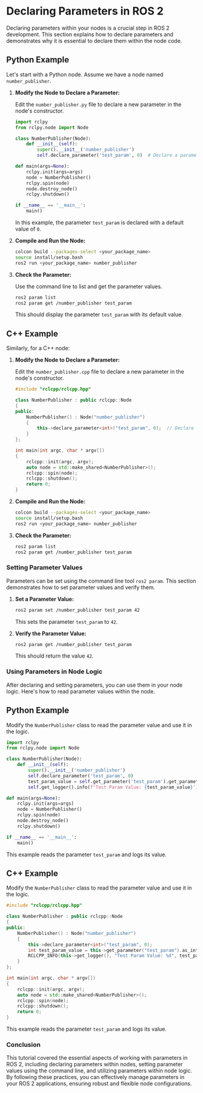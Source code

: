 # Declaring Parameters in ROS 2

Declaring parameters within your nodes is a crucial step in ROS 2 development. This section explains how to declare parameters and demonstrates why it is essential to declare them within the node code.

## Python Example

Let's start with a Python node. Assume we have a node named `number_publisher`.

1. **Modify the Node to Declare a Parameter:**

   Edit the `number_publisher.py` file to declare a new parameter in the node's constructor.

   ```python
   import rclpy
   from rclpy.node import Node

   class NumberPublisher(Node):
       def __init__(self):
           super().__init__('number_publisher')
           self.declare_parameter('test_param', 0)  # Declare a parameter named 'test_param'

   def main(args=None):
       rclpy.init(args=args)
       node = NumberPublisher()
       rclpy.spin(node)
       node.destroy_node()
       rclpy.shutdown()

   if __name__ == '__main__':
       main()
   ```

   In this example, the parameter `test_param` is declared with a default value of `0`.

2. **Compile and Run the Node:**

   ```sh
   colcon build --packages-select <your_package_name>
   source install/setup.bash
   ros2 run <your_package_name> number_publisher
   ```

3. **Check the Parameter:**

   Use the command line to list and get the parameter values.

   ```sh
   ros2 param list
   ros2 param get /number_publisher test_param
   ```

   This should display the parameter `test_param` with its default value.

## C++ Example

Similarly, for a C++ node:

1. **Modify the Node to Declare a Parameter:**

   Edit the `number_publisher.cpp` file to declare a new parameter in the node's constructor.

   ```cpp
   #include "rclcpp/rclcpp.hpp"

   class NumberPublisher : public rclcpp::Node
   {
   public:
       NumberPublisher() : Node("number_publisher")
       {
           this->declare_parameter<int>("test_param", 0);  // Declare a parameter named 'test_param'
       }
   };

   int main(int argc, char * argv[])
   {
       rclcpp::init(argc, argv);
       auto node = std::make_shared<NumberPublisher>();
       rclcpp::spin(node);
       rclcpp::shutdown();
       return 0;
   }
   ```

2. **Compile and Run the Node:**

   ```sh
   colcon build --packages-select <your_package_name>
   source install/setup.bash
   ros2 run <your_package_name> number_publisher
   ```

3. **Check the Parameter:**

   ```sh
   ros2 param list
   ros2 param get /number_publisher test_param
   ```

### Setting Parameter Values

Parameters can be set using the command line tool `ros2 param`. This section demonstrates how to set parameter values and verify them.

1. **Set a Parameter Value:**

   ```sh
   ros2 param set /number_publisher test_param 42
   ```

   This sets the parameter `test_param` to `42`.

2. **Verify the Parameter Value:**

   ```sh
   ros2 param get /number_publisher test_param
   ```

   This should return the value `42`.

### Using Parameters in Node Logic

After declaring and setting parameters, you can use them in your node logic. Here's how to read parameter values within the node.

## Python Example

Modify the `NumberPublisher` class to read the parameter value and use it in the logic.

```python
import rclpy
from rclpy.node import Node

class NumberPublisher(Node):
    def __init__(self):
        super().__init__('number_publisher')
        self.declare_parameter('test_param', 0)
        test_param_value = self.get_parameter('test_param').get_parameter_value().integer_value
        self.get_logger().info(f'Test Param Value: {test_param_value}')

def main(args=None):
    rclpy.init(args=args)
    node = NumberPublisher()
    rclpy.spin(node)
    node.destroy_node()
    rclpy.shutdown()

if __name__ == '__main__':
    main()
```

This example reads the parameter `test_param` and logs its value.

## C++ Example

Modify the `NumberPublisher` class to read the parameter value and use it in the logic.

```cpp
#include "rclcpp/rclcpp.hpp"

class NumberPublisher : public rclcpp::Node
{
public:
    NumberPublisher() : Node("number_publisher")
    {
        this->declare_parameter<int>("test_param", 0);
        int test_param_value = this->get_parameter("test_param").as_int();
        RCLCPP_INFO(this->get_logger(), "Test Param Value: %d", test_param_value);
    }
};

int main(int argc, char * argv[])
{
    rclcpp::init(argc, argv);
    auto node = std::make_shared<NumberPublisher>();
    rclcpp::spin(node);
    rclcpp::shutdown();
    return 0;
}
```

This example reads the parameter `test_param` and logs its value.

### Conclusion

This tutorial covered the essential aspects of working with parameters in ROS 2, including declaring parameters within nodes, setting parameter values using the command line, and utilizing parameters within node logic. By following these practices, you can effectively manage parameters in your ROS 2 applications, ensuring robust and flexible node configurations.